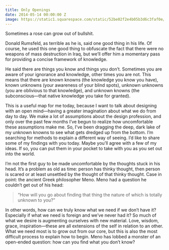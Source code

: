 ```yaml
---
title: Only Openings
date: 2014-05-14 00:00:00 Z
image: https://static1.squarespace.com/static/52be02f2e4b05b3d6c3faf0e/56c284189f7266120125de8f/56c286a3b6aa607f7a7ff8ee/1504187115873/Photo+Apr+30%2C+14+35+30.jpg?format=1500w
---
```


Sometimes a rose can grow out of bullshit.

Donald Rumsfeld, as terrible as he is, said one good thing in his life. Of course, he used this one good thing to obfuscate the fact that there were no weapons of mass destruction in Iraq, but we’ll offer him a momentary pass for providing a concise framework of knowledge.

He said there are things you know and things you don’t. Sometimes you are aware of your ignorance and knowledge, other times you are not. This means that there are known knowns (the knowledge you know you have), known unknowns (your awareness of your blind spots), unknown unknowns (you are oblivious to that knowledge), and unknown knowns (the subconscious—that native knowledge you take for granted).

This is a useful map for me today, because I want to talk about designing with an open mind—having a greater imagination about what we do from day to day. We make a lot of assumptions about the design profession, and only over the past few months I’ve begun to realize how uncomfortable these assumptions make me. So, I’ve been dragging the deep, dark lake of my unknown knowns to see what gets dredged up from the bottom. I’m searching for methods to explain a different way of seeing. I’d like to share some of my findings with you today. Maybe you’ll agree with a few of my ideas. If so, you can put them in your pocket to take with you as you set out into the world.

I’m not the first guy to be made uncomfortable by the thoughts stuck in his head. It’s a problem as old as time: person has thinky thought, then person is scared or at least unsettled by the thought of that thinky thought. Case in point: the ancient Greek philosopher Meno. Meno had a question he couldn’t get out of his head:

> “How will you go about finding that thing the nature of which is totally unknown to you?”

In other words, how can we truly know what we need if we don’t have it? Especially if what we need is foreign and we’ve never had it? So much of what we desire is augmenting ourselves with new material. Love, wisdom, grace, inspiration—these are all extensions of the self in relation to an other. What we need most is to grow out from our core, but this is also the most difficult process to explain how to begin. Meno has lobbed a monster of an open-ended question: how can you find what you don’t know?